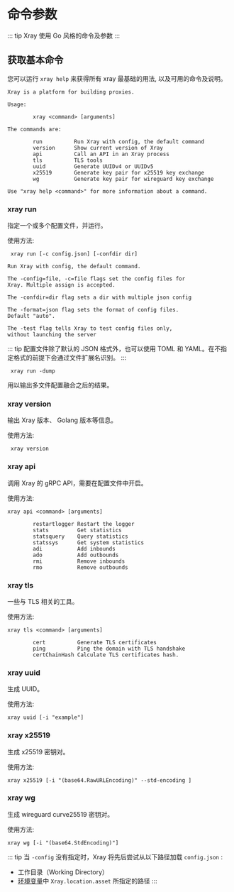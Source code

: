 # 命令参数

::: tip
Xray 使用 Go 风格的命令及参数
:::

## 获取基本命令

您可以运行 `xray help` 来获得所有 xray 最基础的用法, 以及可用的命令及说明。

```
Xray is a platform for building proxies.

Usage:

        xray <command> [arguments]

The commands are:

        run          Run Xray with config, the default command
        version      Show current version of Xray
        api          Call an API in an Xray process
        tls          TLS tools
        uuid         Generate UUIDv4 or UUIDv5
        x25519       Generate key pair for x25519 key exchange
        wg           Generate key pair for wireguard key exchange

Use "xray help <command>" for more information about a command.

```

### xray run

指定一个或多个配置文件，并运行。

使用方法:

```
 xray run [-c config.json] [-confdir dir]
```

```
Run Xray with config, the default command.

The -config=file, -c=file flags set the config files for
Xray. Multiple assign is accepted.

The -confdir=dir flag sets a dir with multiple json config

The -format=json flag sets the format of config files.
Default "auto".

The -test flag tells Xray to test config files only,
without launching the server
```

::: tip
配置文件除了默认的 JSON 格式外，也可以使用 TOML 和 YAML。在不指定格式的前提下会通过文件扩展名识别。
:::

```
 xray run -dump
```

用以输出多文件配置融合之后的结果。

### xray version

输出 Xray 版本、 Golang 版本等信息。

使用方法:

```
 xray version
```

### xray api

调用 Xray 的 gRPC API，需要在配置文件中开启。

使用方法:

```
xray api <command> [arguments]
```

```
        restartlogger Restart the logger
        stats         Get statistics
        statsquery    Query statistics
        statssys      Get system statistics
        adi           Add inbounds
        ado           Add outbounds
        rmi           Remove inbounds
        rmo           Remove outbounds
```

### xray tls

一些与 TLS 相关的工具。

使用方法:

```
xray tls <command> [arguments]
```

```
        cert          Generate TLS certificates
        ping          Ping the domain with TLS handshake
        certChainHash Calculate TLS certificates hash.
```

### xray uuid
生成 UUID。

使用方法:

```
xray uuid [-i "example"]
```

### xray x25519
生成 x25519 密钥对。

使用方法:

```
xray x25519 [-i "(base64.RawURLEncoding)" --std-encoding ]
```

### xray wg
生成 wireguard curve25519 密钥对。

使用方法:

```
xray wg [-i "(base64.StdEncoding)"]
```

::: tip
当 `-config` 没有指定时，Xray 将先后尝试从以下路径加载 `config.json` :

- 工作目录（Working Directory）
- [环境变量](../config/features/env.md#资源文件路径)中 `Xray.location.asset` 所指定的路径
  :::


